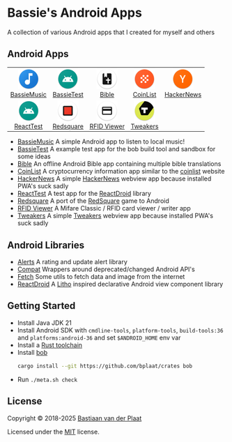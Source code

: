 # Bassie's Android Apps

A collection of various Android apps that I created for myself and others

## Android Apps

<table>
<tr>
<td align="center">
<a href="bin/bassiemusic/">
    <img src="bin/bassiemusic/res/mipmap-xxxhdpi/ic_launcher.png" alt="BassieMusic icon" width="48" height="48"/><br/>
    BassieMusic
</a>
</td>
<td align="center">
<a href="bin/bassietest/">
    <img src="bin/bassietest/res/mipmap-xxxhdpi/ic_launcher.png" alt="BassieTest icon" width="48" height="48"/><br/>
    BassieTest
</a>
</td>
<td align="center">
<a href="bin/bible/">
    <img src="bin/bible/res/mipmap-xxxhdpi/ic_launcher.png" alt="Bible icon" width="48" height="48"/><br/>
    Bible
</a>
</td>
<td align="center">
<a href="bin/coinlist/">
    <img src="bin/coinlist/res/mipmap-xxxhdpi/ic_launcher.png" alt="CoinList icon" width="48" height="48"/><br/>
    CoinList
</a>
</td>
<td align="center">
<a href="bin/hackernews/">
    <img src="bin/hackernews/res/mipmap-xxxhdpi/ic_launcher.png" alt="HackerNews icon" width="48" height="48"/><br/>
    HackerNews
</a>
</td>
</tr>
<tr>
<td align="center">
<a href="bin/reacttest/">
    <img src="bin/bassietest/res/mipmap-xxxhdpi/ic_launcher.png" alt="ReactTest icon" width="48" height="48"/><br/>
    ReactTest
</a>
</td>
<td align="center">
<a href="bin/redsquare/">
    <img src="bin/redsquare/res/mipmap-xxxhdpi/ic_launcher.png" alt="Redsquare icon" width="48" height="48"/><br/>
    Redsquare
</a>
</td>
<td align="center">
<a href="bin/rfidviewer/">
    <img src="bin/rfidviewer/res/mipmap-xxxhdpi/ic_launcher.png" alt="RFID Viewer icon" width="48" height="48"/><br/>
    RFID Viewer
</a>
</td>
<td align="center">
<a href="bin/tweakers/">
    <img src="bin/tweakers/res/mipmap-xxxhdpi/ic_launcher.png" alt="Tweakers icon" width="48" height="48"/><br/>
    Tweakers
</a>
</td>
</tr>
</table>

-   [BassieMusic](bin/bassiemusic/) A simple Android app to listen to local music!
-   [BassieTest](bin/bassietest/) A example test app for the bob build tool and sandbox for some ideas
-   [Bible](bin/bible/) An offline Android Bible app containing multiple bible translations
-   [CoinList](bin/coinlist/) A cryptocurrency information app similar to the [coinlist](https://github.com/bplaat/coinlist) website
-   [HackerNews](bin/hackernews/) A simple [HackerNews](https://news.ycombinator.com/) webview app because installed PWA's suck sadly
-   [ReactTest](bin/reacttest/) A test app for the [ReactDroid](lib/reactdroid/) library
-   [Redsquare](bin/redsquare/) A port of the [RedSquare](https://github.com/plaatsoft/redsquare) game to Android
-   [RFID Viewer](bin/rfidviewer/) A Mifare Classic / RFID card viewer / writer app
-   [Tweakers](bin/tweakers/) A simple [Tweakers](https://tweakers.net/) webview app because installed PWA's suck sadly

## Android Libraries

-   [Alerts](lib/alerts/) A rating and update alert library
-   [Compat](lib/compat/) Wrappers around deprecated/changed Android API's
-   [Fetch](lib/fetch/) Some utils to fetch data and image from the internet
-   [ReactDroid](lib/reactdroid/) A [Litho](https://fblitho.com/) inspired declarative Android view component library

## Getting Started

-   Install Java JDK 21
-   Install Android SDK with `cmdline-tools`, `platform-tools`, `build-tools:36` and `platforms:android-36` and set `$ANDROID_HOME` env var
-   Install a [Rust toolchain](https://rustup.rs/)
-   Install [bob](https://github.com/bplaat/crates/tree/master/bin/bob)
    ```sh
    cargo install --git https://github.com/bplaat/crates bob
    ```
-   Run `./meta.sh check`

## License

Copyright © 2018-2025 [Bastiaan van der Plaat](https://github.com/bplaat)

Licensed under the [MIT](LICENSE) license.
